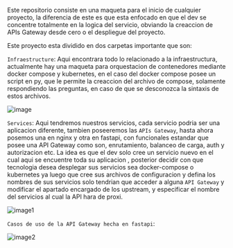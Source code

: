 Este repositorio consiste en una maqueta para el inicio de cualquier proyecto, la diferencia de este es que esta enfocado en que el dev se concentre totalmente en la logica del servicio, obviando la creaccion de APIs Gateway desde cero o el despliegue del proyecto.

Este proyecto esta dividido en dos carpetas importante que son:

`Infraestructure`: Aqui encontrara todo lo relacionado a la infraestructura, actualmente hay una maqueta para orquestacion de contenedores mediante docker compose y kubernetes, en el caso del docker compose posee un script en py, que le permite la creaccion del archivo de compose, solamente respondiendo las preguntas, en caso de que se desconozca la sintaxis de estos archivos.

![image](https://i.ibb.co/vBBpc14/general.jpg)

`Services`: Aqui tendremos nuestros servicios, cada servicio podria ser una aplicacion diferente, tambien poseeremos las `APIs Gateway`, hasta ahora posemos una en nginx y otra en fastapi, con funcionales estandar que posee una API Gateway como son, enrutamiento, balanceo de carga, auth y autorizacion etc.
La idea es que el dev solo cree un servicio nuevo en el cual aqui se encuentre toda su aplicacion , posterior decidir con que tecnologia desea desplegar sus servicios sea docker-compose o kubernetes ya luego que cree sus archivos de configuracion y defina los nombres de sus servicios solo tendrian que acceder a alguna `API Gateway` y modificar el apartado encargado de los upstream, y especificar el nombre del servicios al cual la API hara de proxi.

![image1](https://i.ibb.co/Jr4gTPp/componentes.jpg)

`Casos de uso de la API Gateway hecha en fastapi`:

![image2](https://i.ibb.co/T8XJ2WK/casos-de-uso.jpg)
